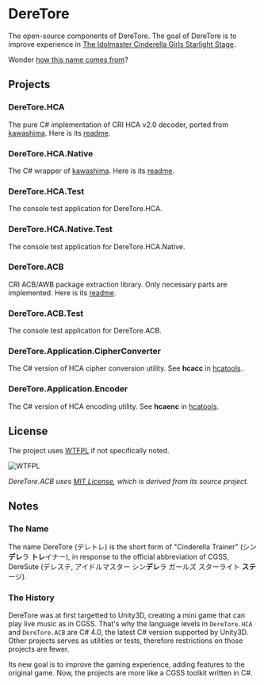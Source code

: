 # DereTore

The open-source components of DereTore. The goal of DereTore is to improve experience in
[The Idolmaster Cinderella Girls Starlight Stage](http://www.project-imas.com/wiki/THE_iDOLM@STER_Cinderella_Girls%3A_Starlight_Stage).

Wonder [how this name comes from](#the-name)?

## Projects

### DereTore.HCA

The pure C# implementation of CRI HCA v2.0 decoder, ported from [kawashima](https://github.com/Hozuki/kawashima).
Here is its [readme](DereTore.HCA/README.md).

### DereTore.HCA.Native

The C# wrapper of [kawashima](https://github.com/Hozuki/kawashima). Here is its [readme](DereTore.HCA.Native/README.md).

### DereTore.HCA.Test

The console test application for DereTore.HCA.

### DereTore.HCA.Native.Test

The console test application for DereTore.HCA.Native.

### DereTore.ACB

CRI ACB/AWB package extraction library. Only necessary parts are implemented. Here is its [readme](DereTore.ACB/README.md).

### DereTore.ACB.Test

The console test application for DereTore.ACB.

### DereTore.Application.CipherConverter

The C# version of HCA cipher conversion utility. See **hcacc** in [hcatools](https://github.com/Hozuki/hcatools).

### DereTore.Application.Encoder

The C# version of HCA encoding utility. See **hcaenc** in [hcatools](https://github.com/Hozuki/hcatools).

## License

The project uses [WTFPL](http://www.wtfpl.net/) if not specifically noted.

![WTFPL](http://www.wtfpl.net/wp-content/uploads/2012/12/wtfpl-badge-2.png)

*DereTore.ACB uses [MIT License](http://mit-license.org/), which is derived from its source project.*

## Notes

### The Name

The name DereTore (デレトレ) is the short form of "Cinderella Trainer" (シン**デレ**ラ **トレ**イナー), in response to the
official abbreviation of CGSS, DereSute (デレステ, アイドルマスター シン**デレ**ラ ガールズ スターライト **ステ**ージ).

### The History

DereTore was at first targetted to Unity3D, creating a mini game that can play live music as in CGSS. That's why the language levels
in `DereTore.HCA` and `DereTore.ACB` are C# 4.0, the latest C# version supported by Unity3D. Other projects serves as utilities
or tests, therefore restrictions on those projects are fewer.

Its new goal is to improve the gaming experience, adding features to the original game. Now, the projects are more like a CGSS toolkit
written in C#.
